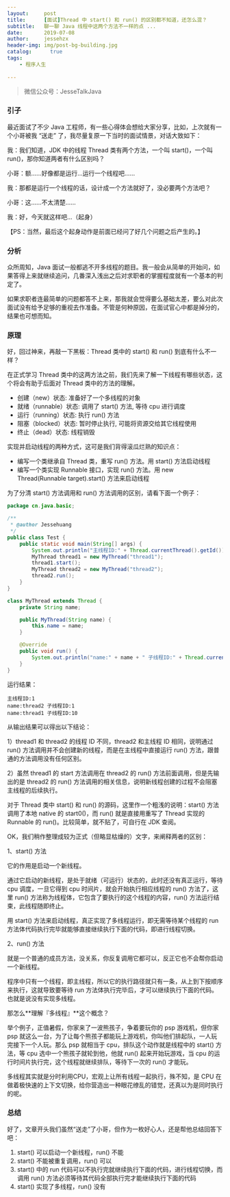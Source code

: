```yaml
---
layout:     post
title:      [面试]Thread 中 start() 和 run() 的区别都不知道，还怎么混？
subtitle:   聊一聊 Java 线程中这两个方法不一样的点 ...
date:       2019-07-08             
author:     jessehzx                
header-img: img/post-bg-building.jpg
catalog: 	  true
tags:
    - 程序人生
        
---
```


> 微信公众号：JesseTalkJava

### 引子

最近面试了不少 Java 工程师，有一些心得体会想给大家分享，比如，上次就有一个小哥被我 “送走” 了，我尽量复原一下当时的面试情景，对话大致如下：

我：我们知道，JDK 中的线程 Thread 类有两个方法，一个叫 start()，一个叫 run()，那你知道两者有什么区别吗？

小哥：额......好像都是运行...运行一个线程吧......

我：那都是运行一个线程的话，设计成一个方法就好了，没必要两个方法吧？

小哥：这......不太清楚......

我：好，今天就这样吧...（起身）

【PS：当然，最后这个起身动作是前面已经问了好几个问题之后产生的。】

### 分析

众所周知，Java 面试一般都逃不开多线程的题目。我一般会从简单的开始问，如果答得上来就继续追问，几番深入浅出之后对求职者的掌握程度就有一个基本的判定了。

如果求职者连最简单的问题都答不上来，那我就会觉得要么基础太差，要么对此次面试没有给予足够的重视去作准备。不管是何种原因，在面试官心中都是掉分的，结果也可想而知。

### 原理

好，回过神来，再敲一下黑板：Thread 类中的 start() 和 run() 到底有什么不一样？

在正式学习 Thread 类中的这两方法之前，我们先来了解一下线程有哪些状态，这个将会有助于后面对 Thread 类中的方法的理解。

- 创建（new）状态: 准备好了一个多线程的对象
- 就绪（runnable）状态: 调用了 start() 方法, 等待 cpu 进行调度
- 运行（running）状态: 执行 run() 方法
- 阻塞（blocked）状态: 暂时停止执行, 可能将资源交给其它线程使用
- 终止（dead）状态: 线程销毁

实现并启动线程的两种方式，这可是我们背得滚瓜烂熟的知识点：

- 编写一个类继承自 Thread 类，重写 run() 方法。用 start() 方法启动线程
- 编写一个类实现 Runnable 接口，实现 run() 方法。用 new Thread(Runnable target).start() 方法来启动线程

为了分清 start() 方法调用和 run() 方法调用的区别，请看下面一个例子：

```java
package cn.java.basic;

/**
 * @author Jessehuang
 */
public class Test {
    public static void main(String[] args) {
        System.out.println("主线程ID:" + Thread.currentThread().getId());
        MyThread thread1 = new MyThread("thread1");
        thread1.start();
        MyThread thread2 = new MyThread("thread2");
        thread2.run();
    }
}

class MyThread extends Thread {
    private String name;

    public MyThread(String name) {
        this.name = name;
    }

    @Override
    public void run() {
        System.out.println("name:" + name + " 子线程ID:" + Thread.currentThread().getId());
    }
}

```

运行结果：

```
主线程ID:1
name:thread2 子线程ID:1
name:thread1 子线程ID:10
```

从输出结果可以得出以下结论：

1）thread1 和 thread2 的线程 ID 不同，thread2 和主线程 ID 相同，说明通过 run() 方法调用并不会创建新的线程，而是在主线程中直接运行 run() 方法，跟普通的方法调用没有任何区别。

2）虽然 thread1 的 start 方法调用在 thread2 的 run() 方法前面调用，但是先输出的是 thread2 的 run() 方法调用的相关信息，说明新线程创建的过程不会阻塞主线程的后续执行。

对于 Thread 类中 start() 和 run() 的源码，这里作一个粗浅的说明：start() 方法调用了本地 native 的 start0()，而 run() 就是直接用重写了 Thread 实现的 Runnable 的 run()。比较简单，就不贴了，可自行在 JDK 查阅。

OK，我们稍作整理成较为正式（但略显枯燥的）文字，来阐释两者的区别：

1、start() 方法

它的作用是启动一个新线程。

通过它启动的新线程，是处于就绪（可运行）状态的，此时还没有真正运行，等待 cpu 调度，一旦它得到 cpu 时间片，就会开始执行相应线程的 run() 方法了，这里 run() 方法称为线程体，它包含了要执行的这个线程的内容，run() 方法运行结束，此线程随即终止。

用 start() 方法来启动线程，真正实现了多线程运行，即无需等待某个线程的 run 方法体代码执行完毕就能够直接继续执行下面的代码，即进行线程切换。

2、run() 方法

就是一个普通的成员方法，没关系，你反复调用它都可以，反正它也不会帮你启动一个新线程。

程序中只有一个线程，即主线程，所以它的执行路径就只有一条，从上到下按顺序来执行，这就导致要等待 run 方法体执行完毕后，才可以继续执行下面的代码。也就是说没有实现多线程。

那怎么**理解『多线程』**这个概念？

举个例子，正值暑假，你家来了一波熊孩子，争着要玩你的 psp 游戏机，但你家 psp 就这么一台，为了让每个熊孩子都能玩上游戏机，你叫他们排起队，一人玩完接下一个人玩。那么 psp 就相当于 cpu，排队这个动作就是线程中的 start() 方法，等 cpu 选中一个熊孩子就轮到他，他就 run() 起来开始玩游戏，当 cpu 的运行时间片执行完，这个线程就继续排队，等待下一次的 run() 才能玩。

多线程其实就是分时利用CPU，宏观上让所有线程一起执行，殊不知，是 CPU 在做着极快速的上下文切换，给你营造出一种眼花缭乱的错觉，还真以为是同时执行的呢。

### 总结

好了，文章开头我们虽然“送走”了小哥，但作为一枚好心人，还是帮他总结回答下吧：

1. start() 可以启动一个新线程，run() 不能
2. start() 不能被重复调用，run() 可以
3. start() 中的 run 代码可以不执行完就继续执行下面的代码，进行线程切换，而调用 run() 方法必须等待其代码全部执行完才能继续执行下面的代码
4. start() 实现了多线程，run() 没有